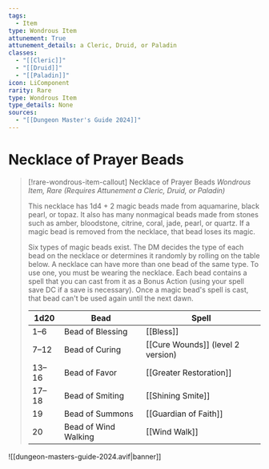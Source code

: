 ```yaml
---
tags:
  - Item
type: Wondrous Item
attunement: True
attunement_details: a Cleric, Druid, or Paladin
classes:
  - "[[Cleric]]"
  - "[[Druid]]"
  - "[[Paladin]]"
icon: LiComponent
rarity: Rare
type: Wondrous Item
type_details: None
sources: 
  - "[[Dungeon Master's Guide 2024]]"
---
```

# Necklace of Prayer Beads
>[!rare-wondrous-item-callout] Necklace of Prayer Beads
>_Wondrous Item, Rare (Requires Attunement a Cleric, Druid, or Paladin)_
>
>This necklace has 1d4 + 2 magic beads made from aquamarine, black pearl, or topaz. It also has many nonmagical beads made from stones such as amber, bloodstone, citrine, coral, jade, pearl, or quartz. If a magic bead is removed from the necklace, that bead loses its magic.
>
>Six types of magic beads exist. The DM decides the type of each bead on the necklace or determines it randomly by rolling on the table below. A necklace can have more than one bead of the same type. To use one, you must be wearing the necklace. Each bead contains a spell that you can cast from it as a Bonus Action (using your spell save DC if a save is necessary). Once a magic bead's spell is cast, that bead can't be used again until the next dawn.
>
>|1d20|Bead|Spell|
>|---|---|---|
>|1–6|Bead of Blessing|[[Bless]]|
>|7–12|Bead of Curing|[[Cure Wounds]] (level 2 version)|
>|13–16|Bead of Favor|[[Greater Restoration]]|
>|17–18|Bead of Smiting|[[Shining Smite]]|
>|19|Bead of Summons|[[Guardian of Faith]]|
>|20|Bead of Wind Walking|[[Wind Walk]]|
>


![[dungeon-masters-guide-2024.avif|banner]]